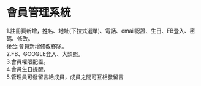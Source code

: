 # 會員管理系統

1.註冊頁新增，姓名、地址(下拉式選單)、電話、email認證、生日、FB登入、密碼、修改。<br>
  後台:會員新增修改移除。<br>
2.FB、GOOGLE登入、大頭照。<br>
3.會員權限配置。<br>
4.會員生日提醒。<br>
5.管理員可發留言給成員，成員之間可互相發留言
